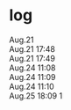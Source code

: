 # log
Aug.21  
Aug.21 17:48  
Aug.21 17:49  
Aug.24 11:08  
Aug.24 11:09  
Aug.24 11:10  
Aug.25 18:09
1
